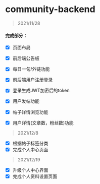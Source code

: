 # community-backend

> 2021/11/28
#### 完成部分：


- [x] 页面布局

- [x] 前后端公告板
- [x] 每日一句/外链功能

- [x] 前后端用户注册登录

- [x] 登录生成JWT加密后的token
- [x] 用户发帖功能
- [x] 帖子详情浏览功能
- [x] 用户详情(文章数，粉丝数)功能

> 2021/12/8
- [x] 根据帖子标签分类
- [x] 完成个人中心页面

> 2021/12/19
- [x] 升级个人中心界面
- [x] 完成个人资料设置页面
